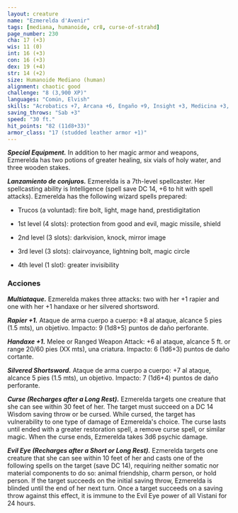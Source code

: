 ```yaml
---
layout: creature
name: "Ezmerelda d'Avenir"
tags: [mediana, humanoide, cr8, curse-of-strahd]
page_number: 230
cha: 17 (+3)
wis: 11 (0)
int: 16 (+3)
con: 16 (+3)
dex: 19 (+4)
str: 14 (+2)
size: Humanoide Mediano (human)
alignment: chaotic good
challenge: "8 (3,900 XP)"
languages: "Común, Elvish"
skills: "Acrobatics +7, Arcana +6, Engaño +9, Insight +3, Medicina +3, Percepción +6, Performance +6, Sleight of Hand +7, Sigilo +7, Survival +6"
saving_throws: "Sab +3"
speed: "30 ft."
hit_points: "82 (11d8+33)"
armor_class: "17 (studded leather armor +1)"
---
```


***Special Equipment.*** In addition to her magic armor and weapons, Ezmerelda has two potions of greater healing, six vials of holy water, and three wooden stakes.

***Lanzamiento de conjuros.*** Ezmerelda is a 7th-level spellcaster. Her spellcasting ability is Intelligence (spell save DC 14, +6 to hit with spell attacks). Ezmerelda has the following wizard spells prepared:

* Trucos (a voluntad): fire bolt, light, mage hand, prestidigitation

* 1st level (4 slots): protection from good and evil, magic missile, shield

* 2nd level (3 slots): darkvision, knock, mirror image

* 3rd level (3 slots): clairvoyance, lightning bolt, magic circle

* 4th level (1 slot): greater invisibility

### Acciones

***Multiataque.*** Ezmerelda makes three attacks: two with her +1 rapier and one with her +1 handaxe or her silvered shortsword.

***Rapier +1.*** Ataque de arma cuerpo a cuerpo: +8 al ataque, alcance 5 pies (1.5 mts), un objetivo. Impacto: 9 (1d8+5) puntos de daño perforante.

***Handaxe +1.*** Melee or Ranged Weapon Attack: +6 al ataque, alcance 5 ft. or range 20/60 pies (XX mts), una criatura. Impacto: 6 (1d6+3) puntos de daño cortante.

***Silvered Shortsword.*** Ataque de arma cuerpo a cuerpo: +7 al ataque, alcance 5 pies (1.5 mts), un objetivo. Impacto: 7 (1d6+4) puntos de daño perforante.

***Curse (Recharges after a Long Rest).*** Ezmerelda targets one creature that she can see within 30 feet of her. The target must succeed on a DC 14 Wisdom saving throw or be cursed. While cursed, the target has vulnerability to one type of damage of Ezmerelda's choice. The curse lasts until ended with a greater restoration spell, a remove curse spell, or similar magic. When the curse ends, Ezmerelda takes 3d6 psychic damage.

***Evil Eye (Recharges after a Short or Long Rest).*** Ezmerelda targets one creature that she can see within 10 feet of her and casts one of the following spells on the target (save DC 14), requiring neither somatic nor material components to do so: animal friendship, charm person, or hold person. If the target succeeds on the initial saving throw, Ezmerelda is blinded until the end of her next turn. Once a target succeeds on a saving throw against this effect, it is immune to the Evil Eye power of all Vistani for 24 hours.